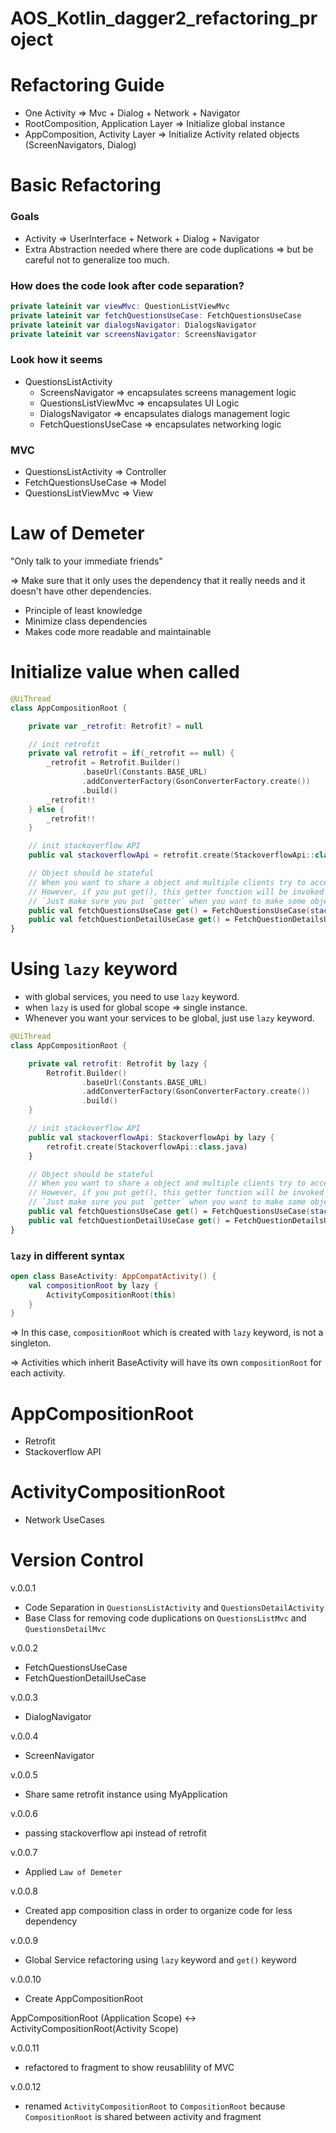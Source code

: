 # AOS_Kotlin_dagger2_refactoring_project

# Refactoring Guide

- One Activity => Mvc + Dialog + Network + Navigator
- RootComposition, Application Layer => Initialize global instance
- AppComposition, Activity Layer => Initialize Activity related objects (ScreenNavigators, Dialog)

# Basic Refactoring

### Goals

- Activity ⇒ UserInterface + Network + Dialog + Navigator
- Extra Abstraction needed where there are code duplications ⇒ but be careful not to generalize too much.

### How does the code look after code separation?

```kotlin
private lateinit var viewMvc: QuestionListViewMvc
private lateinit var fetchQuestionsUseCase: FetchQuestionsUseCase
private lateinit var dialogsNavigator: DialogsNavigator
private lateinit var screensNavigator: ScreensNavigator
```

### Look how it seems

- QuestionsListActivity
  - ScreensNavigator ⇒ encapsulates screens management logic
  - QuestionsListViewMvc ⇒ encapsulates UI Logic
  - DialogsNavigator ⇒ encapsulates dialogs management logic
  - FetchQuestionsUseCase ⇒ encapsulates networking logic

### MVC

- QuestionsListActivity ⇒ Controller
- FetchQuestionsUseCase ⇒ Model
- QuestionsListViewMvc ⇒ View

# Law of Demeter

"Only talk to your immediate friends"

⇒ Make sure that it only uses the dependency that it really needs and it doesn't have other dependencies.

- Principle of least knowledge
- Minimize class dependencies
- Makes code more readable and maintainable

# Initialize value when called

```kotlin
@UiThread
class AppCompositionRoot {

    private var _retrofit: Retrofit? = null

    // init retrofit
    private val retrofit = if(_retrofit == null) {
        _retrofit = Retrofit.Builder()
                .baseUrl(Constants.BASE_URL)
                .addConverterFactory(GsonConverterFactory.create())
                .build()
        _retrofit!!
    } else {
        _retrofit!!
    }

    // init stackoverflow API
    public val stackoverflowApi = retrofit.create(StackoverflowApi::class.java)

    // Object should be stateful
    // When you want to share a object and multiple clients try to access it, that might be harmful.
    // However, if you put get(), this getter function will be invoked and will create a new instance of which questions to use.
    // `Just make sure you put `getter` when you want to make some object sharable between multiple clients.`
    public val fetchQuestionsUseCase get() = FetchQuestionsUseCase(stackoverflowApi)
    public val fetchQuestionDetailUseCase get() = FetchQuestionDetailsUseCase(stackoverflowApi)
}
```

# Using `lazy` keyword

- with global services, you need to use `lazy` keyword.
- when `lazy` is used for global scope ⇒ single instance.
- Whenever you want your services to be global, just use `lazy` keyword.

```kotlin
@UiThread
class AppCompositionRoot {

    private val retrofit: Retrofit by lazy {
        Retrofit.Builder()
                .baseUrl(Constants.BASE_URL)
                .addConverterFactory(GsonConverterFactory.create())
                .build()
    }

    // init stackoverflow API
    public val stackoverflowApi: StackoverflowApi by lazy {
        retrofit.create(StackoverflowApi::class.java)
    }

    // Object should be stateful
    // When you want to share a object and multiple clients try to access it, that might be harmful.
    // However, if you put get(), this getter function will be invoked and will create a new instance of which questions to use.
    // `Just make sure you put `getter` when you want to make some object sharable between multiple clients.`
    public val fetchQuestionsUseCase get() = FetchQuestionsUseCase(stackoverflowApi)
    public val fetchQuestionDetailUseCase get() = FetchQuestionDetailsUseCase(stackoverflowApi)
}
```

### `lazy` in different syntax

```kotlin
open class BaseActivity: AppCompatActivity() {
    val compositionRoot by lazy {
        ActivityCompositionRoot(this)
    }
}
```

⇒ In this case, `compositionRoot` which is created with `lazy` keyword, is not a singleton.

⇒ Activities which inherit BaseActivity will have its own `compositionRoot` for each activity.

# AppCompositionRoot

- Retrofit
- Stackoverflow API

# ActivityCompositionRoot

- Network UseCases

# Version Control

v.0.0.1

- Code Separation in `QuestionsListActivity` and `QuestionsDetailActivity`
- Base Class for removing code duplications on `QuestionsListMvc` and `QuestionsDetailMvc`

v.0.0.2

- FetchQuestionsUseCase
- FetchQuestionDetailUseCase

v.0.0.3

- DialogNavigator

v.0.0.4

- ScreenNavigator

v.0.0.5

- Share same retrofit instance using MyApplication

v.0.0.6

- passing stackoverflow api instead of retrofit

v.0.0.7

- Applied `Law of Demeter`

v.0.0.8

- Created app composition class in order to organize code for less dependency

v.0.0.9

- Global Service refactoring using `lazy` keyword and `get()` keyword

v.0.0.10

- Create AppCompositionRoot

AppCompositionRoot (Application Scope) <-> ActivityCompositionRoot(Activity Scope)

v.0.0.11

- refactored to fragment to show reusablility of MVC

v.0.0.12

- renamed `ActivityCompositionRoot` to `CompositionRoot` because `CompositionRoot` is shared between activity and fragment

